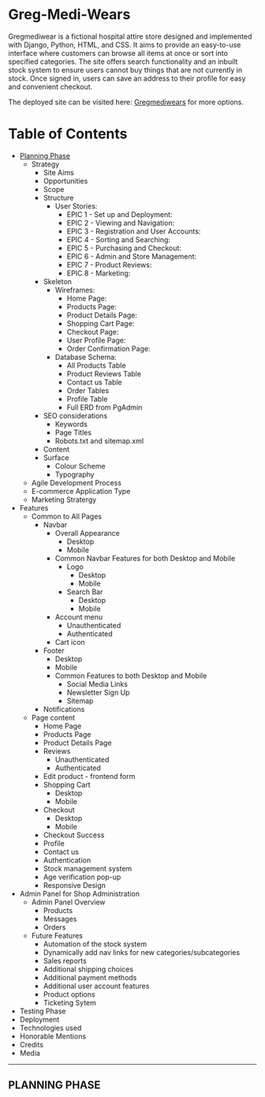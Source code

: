 # Greg-Medi-Wears
Gregmediwear is a fictional hospital attire store designed and implemented with Django, Python, HTML, and CSS. It aims to provide an easy-to-use interface where customers can browse all items at once or sort into specified categories. The site offers search functionality and an inbuilt stock system to ensure users cannot buy things that are not currently in stock. Once signed in, users can save an address to their profile for easy and convenient checkout.

The deployed site can be visited here: <a href="" target="_blank">Gregmediwears</a> for more options.

# Table of Contents
- [Planning Phase](#planning-phase)
     - Strategy
        - Site Aims
        - Opportunities
        - Scope
        - Structure
            - User Stories:
                - EPIC 1 - Set up and Deployment:
                - EPIC 2 - Viewing and Navigation:
                - EPIC 3 - Registration and User Accounts:
                - EPIC 4 - Sorting and Searching:
                - EPIC 5 - Purchasing and Checkout:
                - EPIC 6 - Admin and Store Management:
                - EPIC 7 - Product Reviews:
                - EPIC 8 - Marketing:
        - Skeleton
            - Wireframes:
                - Home Page:
                - Products Page:
                - Product Details Page:
                - Shopping Cart Page:
                - Checkout Page:
                - User Profile Page:
                - Order Confirmation Page:
            - Database Schema:
                - All Products Table
                - Product Reviews Table
                - Contact us Table
                - Order Tables
                - Profile Table
                - Full ERD from PgAdmin
        - SEO considerations
            - Keywords
            - Page Titles
            - Robots.txt and sitemap.xml
        - Content
        - Surface
            - Colour Scheme
            - Typography
    - Agile Development Process
    - E-commerce Application Type
    - Marketing Stratergy
- Features
    - Common to All Pages
        - Navbar
            - Overall Appearance
                - Desktop
                - Mobile
            - Common Navbar Features for both Desktop and Mobile
                - Logo
                    - Desktop
                    - Mobile
                - Search Bar
                    - Desktop
                    - Mobile
            - Account menu
                - Unauthenticated
                - Authenticated
            - Cart icon
        - Footer
            - Desktop
            - Mobile
            - Common Features to both Desktop and Mobile
                - Social Media Links
                - Newsletter Sign Up
                - Sitemap
        - Notifications
    - Page content
        - Home Page
        - Products Page
        - Product Details Page
        - Reviews
            - Unauthenticated
            - Authenticated
        - Edit product - frontend form
        - Shopping Cart
            - Desktop
            - Mobile
        - Checkout
            - Desktop
            - Mobile
        - Checkout Success
        - Profile
        - Contact us
        - Authentication
        - Stock management system
        - Age verification pop-up
        - Responsive Design
- Admin Panel for Shop Administration
    - Admin Panel Overview
        - Products
        - Messages
        - Orders
    - Future Features
        - Automation of the stock system
        - Dynamically add nav links for new categories/subcategories
        - Sales reports
        - Additional shipping choices
        - Additional payment methods
        - Additional user account features
        - Product options
        - Ticketing Sytem
- Testing Phase
- Deployment
- Technologies used
- Honorable Mentions
- Credits
- Media

---

## PLANNING PHASE